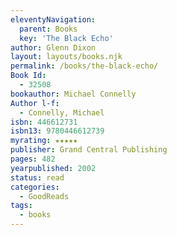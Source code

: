 ```yaml
---
eleventyNavigation:
  parent: Books
  key: 'The Black Echo'
author: Glenn Dixon
layout: layouts/books.njk
permalink: /books/the-black-echo/
Book Id:
  - 32508
bookauthor: Michael Connelly
Author l-f:
  - Connelly, Michael
isbn: 446612731
isbn13: 9780446612739
myrating: ★★★★★
publisher: Grand Central Publishing
pages: 482
yearpublished: 2002
status: read
categories:
  - GoodReads
tags:
  - books
---
```

